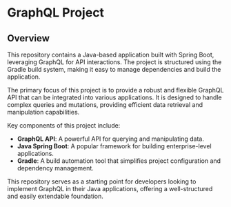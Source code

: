 # GraphQL Project

## Overview

This repository contains a Java-based application built with Spring Boot, leveraging GraphQL for API interactions. The project is structured using the Gradle build system, making it easy to manage dependencies and build the application.

The primary focus of this project is to provide a robust and flexible GraphQL API that can be integrated into various applications. It is designed to handle complex queries and mutations, providing efficient data retrieval and manipulation capabilities.

Key components of this project include:

- **GraphQL API**: A powerful API for querying and manipulating data.
- **Java Spring Boot**: A popular framework for building enterprise-level applications.
- **Gradle**: A build automation tool that simplifies project configuration and dependency management.

This repository serves as a starting point for developers looking to implement GraphQL in their Java applications, offering a well-structured and easily extendable foundation.
